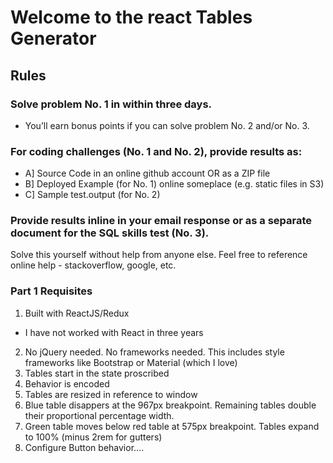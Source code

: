 # Welcome to the react Tables Generator

## Rules
### Solve problem No. 1 in within three days.
- You’ll earn bonus points if you can solve problem No. 2 and/or No. 3.

### For coding challenges (No. 1 and No. 2), provide results as:
- A] Source Code in an online github account OR as a ZIP file
- B] Deployed Example (for No. 1) online someplace (e.g. static files in S3)
- C] Sample test.output (for No. 2)

### Provide results inline in your email response or as a separate document for the SQL skills test (No. 3).
Solve this yourself without help from anyone else.
Feel free to reference online help - stackoverflow, google, etc.

### Part 1 Requisites

1. Built with ReactJS/Redux
  - I have not worked with React in three years
2. No jQuery needed. No frameworks needed. This includes style frameworks like Bootstrap or Material (which I love)
3. Tables start in the state proscribed
4. Behavior is encoded
5. Tables are resized in reference to window
6. Blue table disappers at the 967px breakpoint. Remaining tables double their proportional percentage width.
7. Green table moves below red table at 575px breakpoint. Tables expand to 100% (minus 2rem for gutters)
8. Configure Button behavior....
